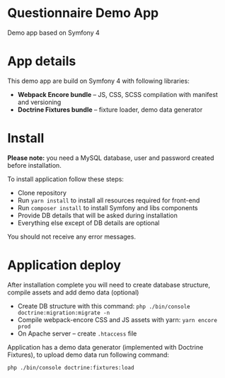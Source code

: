 Questionnaire Demo App
=====================

Demo app based on Symfony 4

# App details
This demo app are build on Symfony 4 with following libraries:
* **Webpack Encore bundle** – JS, CSS, SCSS compilation with manifest and versioning
* **Doctrine Fixtures bundle** – fixture loader, demo data generator

# Install
**Please note:** you need a MySQL database, user and password created before installation.

To install application follow these steps:

* Clone repository
* Run `yarn install` to install all resources required for front-end 
* Run `composer install` to install Symfony and libs components
* Provide DB details that will be asked during installation
* Everything else except of DB details are optional

You should not receive any error messages.

# Application deploy
After installation complete you will need to create database structure, compile assets and add demo data (optional)

* Create DB structure with this command: `php ./bin/console doctrine:migration:migrate -n` 
* Compile webpack-encore CSS and JS assets with yarn: `yarn encore prod`
* On Apache server – create `.htaccess` file

Application has a demo data generator (implemented with Doctrine Fixtures), to upload demo data run following command:
```
php ./bin/console doctrine:fixtures:load
```